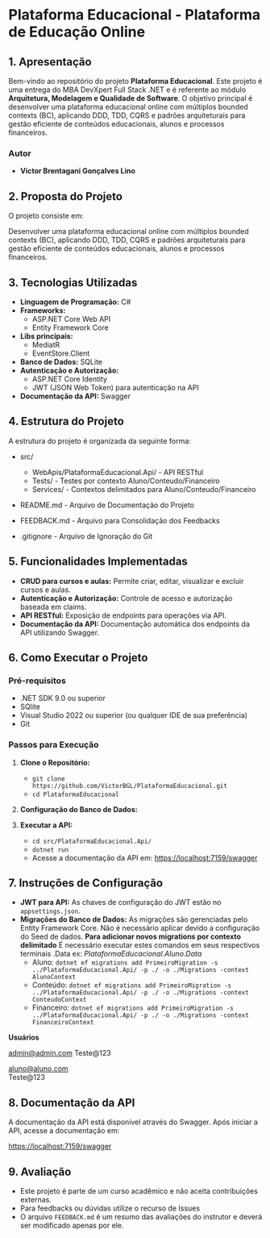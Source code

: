 
# **Plataforma Educacional - Plataforma de Educação Online**

[](https://github.com/VictorBGL/PlataformaEducacional#gest%C3%A3o-conta--plataforma-de-controle-financeiro-pessoal)

## **1. Apresentação**

[](https://github.com/VictorBGL/PlataformaEducacional#1-apresenta%C3%A7%C3%A3o)

Bem-vindo ao repositório do projeto  **Plataforma Educacional**. Este projeto é uma entrega do MBA DevXpert Full Stack .NET e é referente ao módulo  **Arquitetura, Modelagem e Qualidade de Software**. O objetivo principal é desenvolver uma plataforma educacional online com múltiplos bounded contexts (BC), aplicando DDD, TDD, CQRS e padrões arquiteturais para gestão eficiente de conteúdos educacionais, alunos e processos financeiros.

### **Autor**
-   **Victor Brentagani Gonçalves Lino**

## **2. Proposta do Projeto**

[](https://github.com/VictorBGL/PlataformaEducacional#2-proposta-do-projeto)

O projeto consiste em:

Desenvolver uma plataforma educacional online com múltiplos bounded contexts (BC), aplicando DDD, TDD, CQRS e padrões arquiteturais para gestão eficiente de conteúdos educacionais, alunos e processos financeiros.

## **3. Tecnologias Utilizadas**

[](https://github.com/VictorBGL/PlataformaEducacional#3-tecnologias-utilizadas)

-   **Linguagem de Programação:**  C#
-   **Frameworks:**
    -   ASP.NET Core Web API
    -   Entity Framework Core
-  **Libs principais:**
    -  MediatR
    -  EventStore.Client
-   **Banco de Dados:**  SQLite
-   **Autenticação e Autorização:**
    -   ASP.NET Core Identity
    -   JWT (JSON Web Token) para autenticação na API
-   **Documentação da API:**  Swagger

## **4. Estrutura do Projeto**

[](https://github.com/VictorBGL/PlataformaEducacional#4-estrutura-do-projeto)

A estrutura do projeto é organizada da seguinte forma:
-   src/
    -   WebApis/PlataformaEducacional.Api/ - API RESTful
    -   Tests/ - Testes por contexto Aluno/Conteudo/Financeiro
    -   Services/ - Contextos delimitados para Aluno/Conteudo/Financeiro
  
-   README.md - Arquivo de Documentação do Projeto
-   FEEDBACK.md - Arquivo para Consolidação dos Feedbacks
-   .gitignore - Arquivo de Ignoração do Git

## **5. Funcionalidades Implementadas**

[](https://github.com/VictorBGL/PlataformaEducacional#5-funcionalidades-implementadas)

-   **CRUD para cursos e aulas:**  Permite criar, editar, visualizar e excluir cursos e aulas.
-   **Autenticação e Autorização:**  Controle de acesso e autorização baseada em claims.
-   **API RESTful:**  Exposição de endpoints para operações via API.
-   **Documentação da API:**  Documentação automática dos endpoints da API utilizando Swagger.

## **6. Como Executar o Projeto**

### **Pré-requisitos**

-   .NET SDK 9.0 ou superior
-   SQlite
-   Visual Studio 2022 ou superior (ou qualquer IDE de sua preferência)
-   Git

### **Passos para Execução**

[](https://github.com/VictorBGL/PlataformaEducacional#passos-para-execu%C3%A7%C3%A3o)

1.  **Clone o Repositório:**
    
    -   `git clone https://github.com/VictorBGL/PlataformaEducacional.git`
    -   `cd PlataformaEducacional`
2.  **Configuração do Banco de Dados:**

3.  **Executar a API:**
    -   `cd src/PlataformaEducacional.Api/`
    -   `dotnet run`
    -   Acesse a documentação da API em:  [https://localhost:7159/swagger](https://localhost:7159/swagger)

## **7. Instruções de Configuração**

-   **JWT para API:**  As chaves de configuração do JWT estão no  `appsettings.json`.
-   **Migrações do Banco de Dados:**  As migrações são gerenciadas pelo Entity Framework Core. Não é necessário aplicar devido a configuração do Seed de dados.
  	 **Para adicionar novos migrations por contexto delimitado**
	 É necessário executar estes comandos em seus respectivos terminais .Data ex: *PlataformaEducacional.Aluno.Data*
	- Aluno: `dotnet ef migrations add PrimeiroMigration -s ../PlataformaEducacional.Api/ -p ./ -o ./Migrations -context AlunoContext`
	- Conteúdo: `dotnet ef migrations add PrimeiroMigration -s ../PlataformaEducacional.Api/ -p ./ -o ./Migrations -context ConteudoContext`
	-  Financeiro: `dotnet ef migrations add PrimeiroMigration -s ../PlataformaEducacional.Api/ -p ./ -o ./Migrations -context FinanceiroContext`
 
**Usuários**

admin@admin.com 
Teste@123

aluno@aluno.com  
Teste@123

## **8. Documentação da API**

A documentação da API está disponível através do Swagger. Após iniciar a API, acesse a documentação em:

[https://localhost:7159/swagger](https://localhost:7159/swagger)

## **9. Avaliação**

-   Este projeto é parte de um curso acadêmico e não aceita contribuições externas.
-   Para feedbacks ou dúvidas utilize o recurso de Issues
-   O arquivo  `FEEDBACK.md`  é um resumo das avaliações do instrutor e deverá ser modificado apenas por ele.
